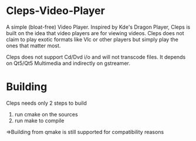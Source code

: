Cleps-Video-Player
==================

A simple (bloat-free) Video Player. Inspired by Kde's Dragon Player, Cleps is built on the idea that video players are for viewing videos. Cleps does not claim to play exotic formats like Vlc or other players but simply play the ones that matter most. 

Cleps does not support Cd/Dvd i/o and will not transcode files. It depends on Qt5/Qt5 Multimedia and indirectly on gstreamer.



Building
=================
 Cleps needs only 2 steps to build
 1) run cmake on the sources
 2) run make to compile

=>Building from qmake is still supported for compatibility reasons
